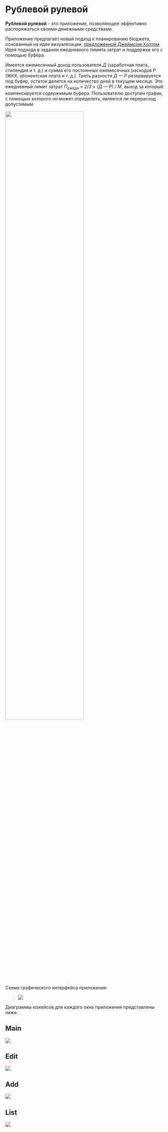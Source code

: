 # Рублевой рулевой

**Рублевой рулевой** - это приложение, позволяющее эффективно распоряжаться своими денежными средствами.

Приложение предлагает новый подход к планированию бюджета, основанный на идее визуализации, [предложенной Джеймсом Холтом](https://youtu.be/DPFTJayYrnk?t=14m25s). Идея подхода в задании ежедневного лимита затрат и поддержке его с помощью буфера.

Имеется ежемесячный доход пользователя *Д* (заработная плата, стипендия и т. д.) и сумма его постоянных ежемесячных расходов *Р* (ЖКХ, абонентская плата и т. д.). Треть разности *Д — Р* резервируется под буфер, остаток делится на количество дней в текущем месяце. Это ежедневный лимит затрат *П<sub>ежедн</sub> = 2/3 × (Д — Р) / М*, выход за который компенсируется содержимым буфера. Пользователю доступен график, с помощью которого он может определить, является ли перерасход допустимым.

<img src='https://imgur.com/Uwhijvu.png' width='70%'>

Схема графического интерфейса приложения:

> <img src='https://order-of-nop.github.io/web-fencing/MainScheme.svg'>

Диаграммы юзкейсов для каждого окна приложения представлены ниже.

## Main
<img src='https://order-of-nop.github.io/web-fencing/MainActivity.svg'>

## Edit
<img src='https://order-of-nop.github.io/web-fencing/EditActivity.svg'>

## Add
<img src='https://order-of-nop.github.io/web-fencing/AddActivity.svg'>

## List
<img src='https://order-of-nop.github.io/web-fencing/ListActivity.svg'>

